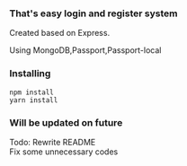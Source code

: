 ### That's easy login and register system
Created based on Express.
<br>

Using MongoDB,Passport,Passport-local
### Installing
```routeros
npm install
yarn install
```
### Will be updated on future
Todo:
Rewrite README
<br>
Fix some unnecessary codes